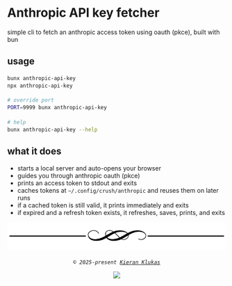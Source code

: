 # Anthropic API key fetcher

simple cli to fetch an anthropic access token using oauth (pkce), built with bun

## usage

```bash
bunx anthropic-api-key
npx anthropic-api-key

# override port
PORT=9999 bunx anthropic-api-key

# help
bunx anthropic-api-key --help
```

## what it does

- starts a local server and auto-opens your browser
- guides you through anthropic oauth (pkce)
- prints an access token to stdout and exits
- caches tokens at `~/.config/crush/anthropic` and reuses them on later runs
- if a cached token is still valid, it prints immediately and exits
- if expired and a refresh token exists, it refreshes, saves, prints, and exits

<p align="center">
	<img src="https://raw.githubusercontent.com/taciturnaxolotl/carriage/master/.github/images/line-break.svg" />
</p>

<p align="center">
	<i><code>&copy 2025-present <a href="https://github.com/taciturnaxolotl">Kieran Klukas</a></code></i>
</p>

<p align="center">
	<a href="https://github.com/taciturnaxolotl/anthropic-api-key/blob/main/LICENSE.md"><img src="https://img.shields.io/static/v1.svg?style=for-the-badge&label=License&message=MIT&logoColor=d9e0ee&colorA=363a4f&colorB=b7bdf8"/></a>
</p>
